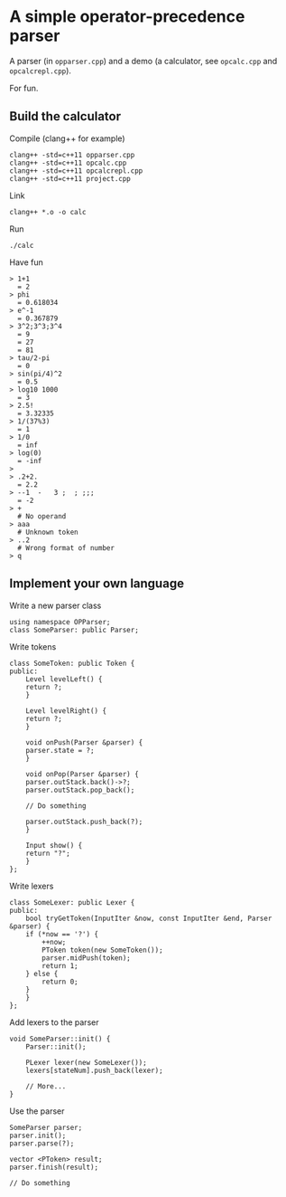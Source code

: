 A simple operator-precedence parser
===

A parser (in `opparser.cpp`) and a demo (a calculator, see `opcalc.cpp` and `opcalcrepl.cpp`).

For fun.

Build the calculator
---

Compile (clang++ for example)

	clang++ -std=c++11 opparser.cpp
	clang++ -std=c++11 opcalc.cpp
	clang++ -std=c++11 opcalcrepl.cpp
	clang++ -std=c++11 project.cpp

Link

	clang++ *.o -o calc

Run

	./calc

Have fun

	> 1+1
	  = 2
	> phi
	  = 0.618034
	> e^-1
	  = 0.367879
	> 3^2;3^3;3^4
	  = 9
	  = 27
	  = 81
	> tau/2-pi
	  = 0
	> sin(pi/4)^2
	  = 0.5
	> log10 1000
	  = 3
	> 2.5!
	  = 3.32335
	> 1/(37%3)
	  = 1
	> 1/0
	  = inf
	> log(0)
	  = -inf
	>
	> .2+2.
	  = 2.2
	> --1  -   3 ;  ; ;;;
	  = -2
	> +
	  # No operand
	> aaa
	  # Unknown token
	> ..2
	  # Wrong format of number
	> q


Implement your own language
---

Write a new parser class

	using namespace OPParser;
	class SomeParser: public Parser;

Write tokens

	class SomeToken: public Token {
	public:
	    Level levelLeft() {
		return ?;
	    }

	    Level levelRight() {
		return ?;
	    }

	    void onPush(Parser &parser) {
		parser.state = ?;
	    }

	    void onPop(Parser &parser) {
		parser.outStack.back()->?;
		parser.outStack.pop_back();

		// Do something

		parser.outStack.push_back(?);
	    }

	    Input show() {
		return "?";
	    }
	};

Write lexers

	class SomeLexer: public Lexer {
	public:
	    bool tryGetToken(InputIter &now, const InputIter &end, Parser &parser) {
		if (*now == '?') {
		    ++now;
		    PToken token(new SomeToken());
		    parser.midPush(token);
		    return 1;
		} else {
		    return 0;
		}
	    }
	};

Add lexers to the parser

	void SomeParser::init() {
	    Parser::init();

	    PLexer lexer(new SomeLexer());
	    lexers[stateNum].push_back(lexer);

	    // More...
	}

Use the parser

	SomeParser parser;
	parser.init();
	parser.parse(?);

	vector <PToken> result;
	parser.finish(result);

	// Do something

